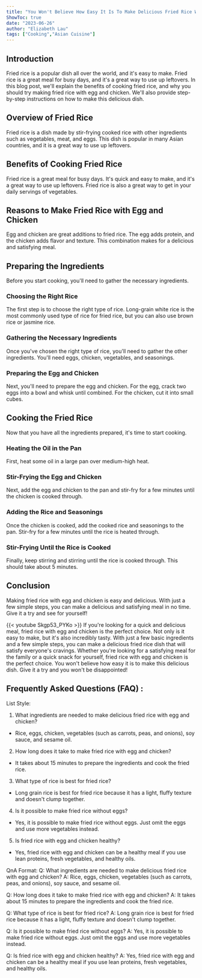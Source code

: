 ```yaml
---
title: "You Won't Believe How Easy It Is To Make Delicious Fried Rice With Egg and Chicken!"
ShowToc: true 
date: "2023-06-26"
author: "Elizabeth Lau" 
tags: ["Cooking","Asian Cuisine"]
---
```

## Introduction
Fried rice is a popular dish all over the world, and it's easy to make. Fried rice is a great meal for busy days, and it's a great way to use up leftovers. In this blog post, we'll explain the benefits of cooking fried rice, and why you should try making fried rice with egg and chicken. We'll also provide step-by-step instructions on how to make this delicious dish. 

## Overview of Fried Rice
Fried rice is a dish made by stir-frying cooked rice with other ingredients such as vegetables, meat, and eggs. This dish is popular in many Asian countries, and it is a great way to use up leftovers. 

## Benefits of Cooking Fried Rice
Fried rice is a great meal for busy days. It's quick and easy to make, and it's a great way to use up leftovers. Fried rice is also a great way to get in your daily servings of vegetables. 

## Reasons to Make Fried Rice with Egg and Chicken
Egg and chicken are great additions to fried rice. The egg adds protein, and the chicken adds flavor and texture. This combination makes for a delicious and satisfying meal. 

## Preparing the Ingredients
Before you start cooking, you'll need to gather the necessary ingredients. 

### Choosing the Right Rice
The first step is to choose the right type of rice. Long-grain white rice is the most commonly used type of rice for fried rice, but you can also use brown rice or jasmine rice. 

### Gathering the Necessary Ingredients
Once you've chosen the right type of rice, you'll need to gather the other ingredients. You'll need eggs, chicken, vegetables, and seasonings. 

### Preparing the Egg and Chicken
Next, you'll need to prepare the egg and chicken. For the egg, crack two eggs into a bowl and whisk until combined. For the chicken, cut it into small cubes. 

## Cooking the Fried Rice
Now that you have all the ingredients prepared, it's time to start cooking. 

### Heating the Oil in the Pan
First, heat some oil in a large pan over medium-high heat. 

### Stir-Frying the Egg and Chicken
Next, add the egg and chicken to the pan and stir-fry for a few minutes until the chicken is cooked through. 

### Adding the Rice and Seasonings
Once the chicken is cooked, add the cooked rice and seasonings to the pan. Stir-fry for a few minutes until the rice is heated through. 

### Stir-Frying Until the Rice is Cooked
Finally, keep stirring and stirring until the rice is cooked through. This should take about 5 minutes. 

## Conclusion
Making fried rice with egg and chicken is easy and delicious. With just a few simple steps, you can make a delicious and satisfying meal in no time. Give it a try and see for yourself!

{{< youtube Skgp53_PYKo >}} 
If you're looking for a quick and delicious meal, fried rice with egg and chicken is the perfect choice. Not only is it easy to make, but it's also incredibly tasty. With just a few basic ingredients and a few simple steps, you can make a delicious fried rice dish that will satisfy everyone's cravings. Whether you're looking for a satisfying meal for the family or a quick snack for yourself, fried rice with egg and chicken is the perfect choice. You won't believe how easy it is to make this delicious dish. Give it a try and you won't be disappointed!

## Frequently Asked Questions (FAQ) :
List Style:

1. What ingredients are needed to make delicious fried rice with egg and chicken?
- Rice, eggs, chicken, vegetables (such as carrots, peas, and onions), soy sauce, and sesame oil.

2. How long does it take to make fried rice with egg and chicken?
- It takes about 15 minutes to prepare the ingredients and cook the fried rice.

3. What type of rice is best for fried rice?
- Long grain rice is best for fried rice because it has a light, fluffy texture and doesn't clump together.

4. Is it possible to make fried rice without eggs?
- Yes, it is possible to make fried rice without eggs. Just omit the eggs and use more vegetables instead.

5. Is fried rice with egg and chicken healthy?
- Yes, fried rice with egg and chicken can be a healthy meal if you use lean proteins, fresh vegetables, and healthy oils.

QnA Format:
Q: What ingredients are needed to make delicious fried rice with egg and chicken?
A: Rice, eggs, chicken, vegetables (such as carrots, peas, and onions), soy sauce, and sesame oil.

Q: How long does it take to make fried rice with egg and chicken?
A: It takes about 15 minutes to prepare the ingredients and cook the fried rice.

Q: What type of rice is best for fried rice?
A: Long grain rice is best for fried rice because it has a light, fluffy texture and doesn't clump together.

Q: Is it possible to make fried rice without eggs?
A: Yes, it is possible to make fried rice without eggs. Just omit the eggs and use more vegetables instead.

Q: Is fried rice with egg and chicken healthy?
A: Yes, fried rice with egg and chicken can be a healthy meal if you use lean proteins, fresh vegetables, and healthy oils.


